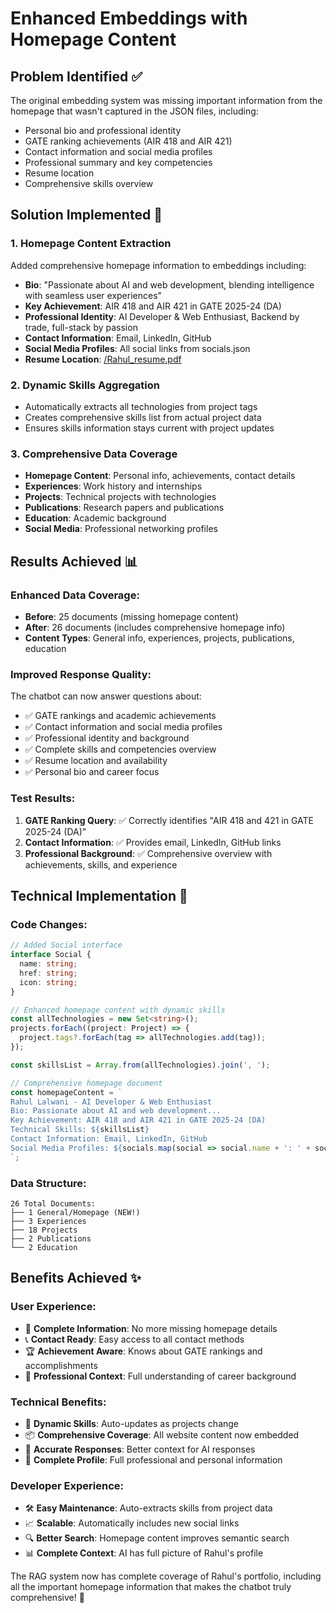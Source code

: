 # Enhanced Embeddings with Homepage Content

## Problem Identified ✅
The original embedding system was missing important information from the homepage that wasn't captured in the JSON files, including:
- Personal bio and professional identity
- GATE ranking achievements (AIR 418 and AIR 421)
- Contact information and social media profiles
- Professional summary and key competencies
- Resume location
- Comprehensive skills overview

## Solution Implemented 🚀

### 1. **Homepage Content Extraction**
Added comprehensive homepage information to embeddings including:
- **Bio**: "Passionate about AI and web development, blending intelligence with seamless user experiences"
- **Key Achievement**: AIR 418 and AIR 421 in GATE 2025-24 (DA)
- **Professional Identity**: AI Developer & Web Enthusiast, Backend by trade, full-stack by passion
- **Contact Information**: Email, LinkedIn, GitHub
- **Social Media Profiles**: All social links from socials.json
- **Resume Location**: [/Rahul_resume.pdf](https://drive.google.com/file/d/1FNRUMVX6R386atI45sST4Aerrs9lykZ7/view?usp=sharing)

### 2. **Dynamic Skills Aggregation**
- Automatically extracts all technologies from project tags
- Creates comprehensive skills list from actual project data
- Ensures skills information stays current with project updates

### 3. **Comprehensive Data Coverage**
- **Homepage Content**: Personal info, achievements, contact details
- **Experiences**: Work history and internships
- **Projects**: Technical projects with technologies
- **Publications**: Research papers and publications
- **Education**: Academic background
- **Social Media**: Professional networking profiles

## Results Achieved 📊

### Enhanced Data Coverage:
- **Before**: 25 documents (missing homepage content)
- **After**: 26 documents (includes comprehensive homepage info)
- **Content Types**: General info, experiences, projects, publications, education

### Improved Response Quality:
The chatbot can now answer questions about:
- ✅ GATE rankings and academic achievements
- ✅ Contact information and social media profiles  
- ✅ Professional identity and background
- ✅ Complete skills and competencies overview
- ✅ Resume location and availability
- ✅ Personal bio and career focus

### Test Results:
1. **GATE Ranking Query**: ✅ Correctly identifies "AIR 418 and 421 in GATE 2025-24 (DA)"
2. **Contact Information**: ✅ Provides email, LinkedIn, GitHub links
3. **Professional Background**: ✅ Comprehensive overview with achievements, skills, and experience

## Technical Implementation 🔧

### Code Changes:
```typescript
// Added Social interface
interface Social {
  name: string;
  href: string;
  icon: string;
}

// Enhanced homepage content with dynamic skills
const allTechnologies = new Set<string>();
projects.forEach((project: Project) => {
  project.tags?.forEach(tag => allTechnologies.add(tag));
});

const skillsList = Array.from(allTechnologies).join(', ');

// Comprehensive homepage document
const homepageContent = `
Rahul Lalwani - AI Developer & Web Enthusiast
Bio: Passionate about AI and web development...
Key Achievement: AIR 418 and AIR 421 in GATE 2025-24 (DA)
Technical Skills: ${skillsList}
Contact Information: Email, LinkedIn, GitHub
Social Media Profiles: ${socials.map(social => social.name + ': ' + social.href)}
`;
```

### Data Structure:
```
26 Total Documents:
├── 1 General/Homepage (NEW!)
├── 3 Experiences  
├── 18 Projects
├── 2 Publications
└── 2 Education
```

## Benefits Achieved ✨

### User Experience:
- 🎯 **Complete Information**: No more missing homepage details
- 📞 **Contact Ready**: Easy access to all contact methods
- 🏆 **Achievement Aware**: Knows about GATE rankings and accomplishments
- 💼 **Professional Context**: Full understanding of career background

### Technical Benefits:
- 🔄 **Dynamic Skills**: Auto-updates as projects change
- 📦 **Comprehensive Coverage**: All website content now embedded
- 🎯 **Accurate Responses**: Better context for AI responses
- 🔗 **Complete Profile**: Full professional and personal information

### Developer Experience:
- 🛠️ **Easy Maintenance**: Auto-extracts skills from project data
- 📈 **Scalable**: Automatically includes new social links
- 🔍 **Better Search**: Homepage content improves semantic search
- 📊 **Complete Context**: AI has full picture of Rahul's profile

The RAG system now has complete coverage of Rahul's portfolio, including all the important homepage information that makes the chatbot truly comprehensive! 🎉
